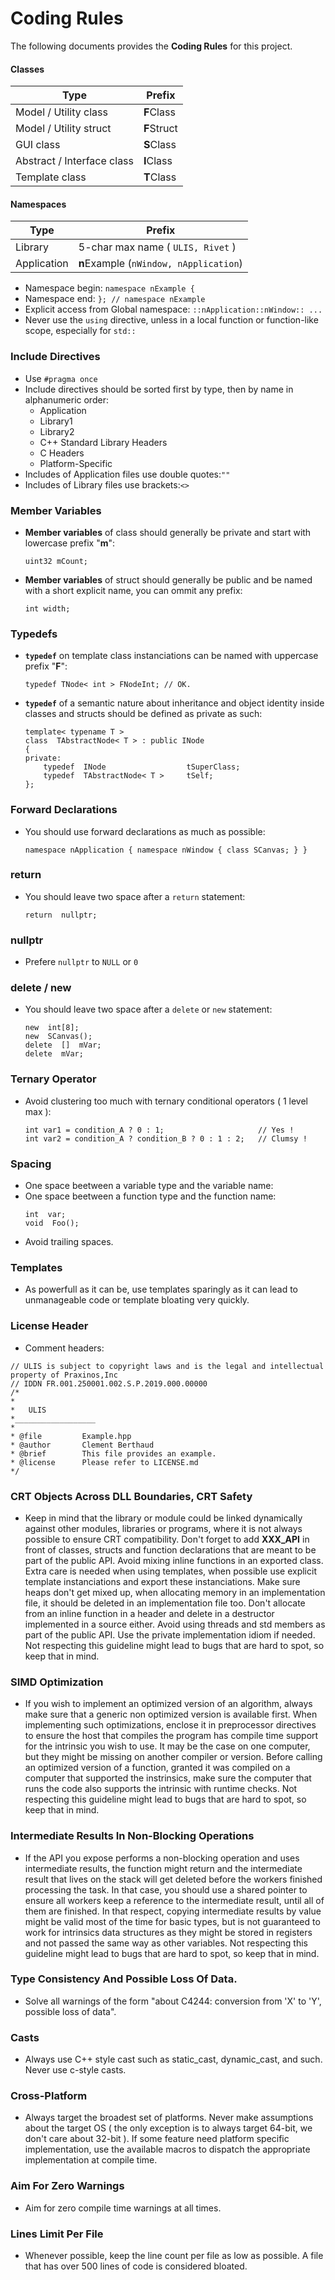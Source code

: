 # Coding Rules
The following documents provides the **Coding Rules** for this project.

#### Classes
|Type                       |Prefix                 |
|---------------------------|-----------------------|
|Model / Utility class      |**F**Class             |
|Model / Utility struct     |**F**Struct            |
|GUI class                  |**S**Class             |
|Abstract / Interface class |**I**Class             |
|Template class             |**T**Class             |

#### Namespaces
|Type           |Prefix                                 |
|---------------|---------------------------------------|
|Library        |5-char max name ( `ULIS, Rivet` )      |
|Application    |**n**Example (`nWindow, nApplication`) |
- Namespace begin: `namespace nExample {`
- Namespace end: `}; // namespace nExample`
- Explicit access from Global namespace: `::nApplication::nWindow:: ... `
- Never use the `using` directive, unless in a local function or function-like scope, especially for `std::`

### Include Directives
- Use `#pragma once`
- Include directives should be sorted first by type, then by name in alphanumeric order:
    - Application
    - Library1
    - Library2
    - C++ Standard Library Headers
    - C Headers
    - Platform-Specific
- Includes of Application files use double quotes:`""`
- Includes of Library files use brackets:`<>`

### Member Variables
- **Member variables** of class should generally be private and start with lowercase prefix "**m**":
    ```
    uint32 mCount;
    ```
- **Member variables** of struct should generally be public and be named with a short explicit name, you can ommit any prefix:
    ```
    int width;
    ```

### Typedefs
- **`typedef`** on template class instanciations can be named with uppercase prefix "**F**":
    ```
    typedef TNode< int > FNodeInt; // OK.
    ```

- **`typedef`** of a semantic nature about inheritance and object identity inside classes and structs should be defined as private as such:
    ```
    template< typename T >
    class  TAbstractNode< T > : public INode
    {
    private:
        typedef  INode                  tSuperClass;
        typedef  TAbstractNode< T >     tSelf;
    };
    ``` 

### Forward Declarations
- You should use forward declarations as much as possible:
    ```
    namespace nApplication { namespace nWindow { class SCanvas; } }
    ```

### return
- You should leave two space after a `return` statement:
    ```
    return  nullptr;
    ```

### nullptr
- Prefere `nullptr` to `NULL` or `0`

### delete / new
- You should leave two space after a `delete` or `new` statement:
    ```
    new  int[8];
    new  SCanvas();
    delete  []  mVar;
    delete  mVar;
    ```

### Ternary Operator
- Avoid clustering too much with ternary conditional operators ( 1 level max ):
    ```
    int var1 = condition_A ? 0 : 1;                     // Yes !
    int var2 = condition_A ? condition_B ? 0 : 1 : 2;   // Clumsy !
    ```

### Spacing
- One space beetween a variable type and the variable name:
- One space beetween a function type and the function name:
    ```
    int  var;
    void  Foo();
    ```
- Avoid trailing spaces.

### Templates
- As powerfull as it can be, use templates sparingly as it can lead to unmanageable code or template bloating very quickly.

### License Header
- Comment headers:
```
// ULIS is subject to copyright laws and is the legal and intellectual property of Praxinos,Inc
// IDDN FR.001.250001.002.S.P.2019.000.00000
/*
*
*   ULIS
*__________________
*
* @file         Example.hpp
* @author       Clement Berthaud
* @brief        This file provides an example.
* @license      Please refer to LICENSE.md
*/
```

### CRT Objects Across DLL Boundaries, CRT Safety
- Keep in mind that the library or module could be linked dynamically against other modules, libraries or programs, where it is not always possible to ensure CRT compatibility.
Don't forget to add **XXX_API** in front of classes, structs and function declarations that are meant to be part of the public API. Avoid mixing inline functions in an exported class.
Extra care is needed when using templates, when possible use explicit template instanciations and export these instanciations.
Make sure heaps don't get mixed up, when allocating memory in an implementation file, it should be deleted in an implementation file too.
Don't allocate from an inline function in a header and delete in a destructor implemented in a source either.
Avoid using threads and std members as part of the public API.
Use the private implementation idiom if needed.
Not respecting this guideline might lead to bugs that are hard to spot, so keep that in mind.

### SIMD Optimization
- If you wish to implement an optimized version of an algorithm, always make sure that a generic non optimized version is available first.
When implementing such optimizations, enclose it in preprocessor directives to ensure the host that compiles the program has compile time support for the intrinsic you wish to use.
It may be the case on one computer, but they might be missing on another compiler or version.
Before calling an optimized version of a function, granted it was compiled on a computer that supported the instrinsics, make sure the computer that runs the code also supports the intrinsic with runtime checks.
Not respecting this guideline might lead to bugs that are hard to spot, so keep that in mind.

### Intermediate Results In Non-Blocking Operations
- If the API you expose performs a non-blocking operation and uses intermediate results, the function might return and the intermediate result that lives on the stack will get deleted before the workers finished processing the task.
In that case, you should use a shared pointer to ensure all workers keep a reference to the intermediate result, until all of them are finished.
In that respect, copying intermediate results by value might be valid most of the time for basic types, but is not guaranteed to work for intrinsics data structures as they might be stored in registers and not passed the same way as other variables.
Not respecting this guideline might lead to bugs that are hard to spot, so keep that in mind.

### Type Consistency And Possible Loss Of Data.
- Solve all warnings of the form "about C4244: conversion from 'X' to 'Y', possible loss of data".

### Casts
- Always use C++ style cast such as static_cast, dynamic_cast, and such. Never use c-style casts.

### Cross-Platform
- Always target the broadest set of platforms. Never make assumptions about the target OS ( the only exception is to always target 64-bit, we don't care about 32-bit ). If some feature need platform specific implementation, use the available macros to dispatch the appropriate implementation at compile time.

### Aim For Zero Warnings
- Aim for zero compile time warnings at all times.

### Lines Limit Per File
- Whenever possible, keep the line count per file as low as possible. A file that has over 500 lines of code is considered bloated.

